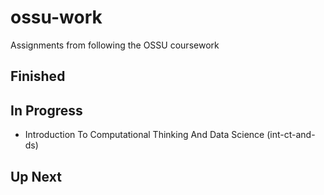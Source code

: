 # ossu-work
Assignments from following the OSSU coursework

## Finished

## In Progress
-  Introduction To Computational Thinking And Data Science (int-ct-and-ds)

## Up Next
